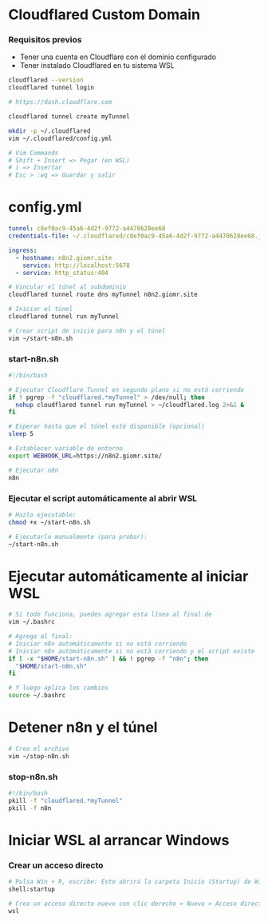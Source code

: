 # Cloudflared Custom Domain

### Requisitos previos

- Tener una cuenta en Cloudflare con el dominio configurado
- Tener instalado Cloudflared en tu sistema WSL

```sh
cloudflared --version
cloudflared tunnel login

# https://dash.cloudflare.com

cloudflared tunnel create myTunnel

mkdir -p ~/.cloudflared
vim ~/.cloudflared/config.yml

# Vim Commands
# Shift + Insert => Pegar (en WSL)
# i => Insertar
# Esc > :wq => Guardar y salir
```

# config.yml

```yaml
tunnel: c8ef0ac9-45a6-4d2f-9772-a4470628ee68
credentials-file: ~/.cloudflared/c8ef0ac9-45a6-4d2f-9772-a4470628ee68.json

ingress:
  - hostname: n8n2.giomr.site
    service: http://localhost:5678
  - service: http_status:404
```

```sh
# Vincular el túnel al subdominio
cloudflared tunnel route dns myTunnel n8n2.giomr.site

# Iniciar el túnel
cloudflared tunnel run myTunnel

# Crear script de inicio para n8n y el túnel
vim ~/start-n8n.sh
```

### start-n8n.sh

```sh
#!/bin/bash

# Ejecutar Cloudflare Tunnel en segundo plano si no está corriendo
if ! pgrep -f "cloudflared.*myTunnel" > /dev/null; then
  nohup cloudflared tunnel run myTunnel > ~/cloudflared.log 2>&1 &
fi

# Esperar hasta que el túnel esté disponible (opcional)
sleep 5

# Establecer variable de entorno
export WEBHOOK_URL=https://n8n2.giomr.site/

# Ejecutar n8n
n8n
```

### Ejecutar el script automáticamente al abrir WSL

```sh
# Hazlo ejecutable:
chmod +x ~/start-n8n.sh

# Ejecutarlo manualmente (para probar):
~/start-n8n.sh
```

# Ejecutar automáticamente al iniciar WSL

```sh
# Si todo funciona, puedes agregar esta línea al final de
vim ~/.bashrc

# Agrega al final:
# Iniciar n8n automáticamente si no está corriendo
# Iniciar n8n automáticamente si no está corriendo y el script existe
if [ -x "$HOME/start-n8n.sh" ] && ! pgrep -f "n8n"; then
  "$HOME/start-n8n.sh"
fi

# Y luego aplica los cambios
source ~/.bashrc
```

# Detener n8n y el túnel

```sh
# Crea el archivo
vim ~/stop-n8n.sh
```

### stop-n8n.sh

```sh
#!/bin/bash
pkill -f "cloudflared.*myTunnel"
pkill -f n8n
```

# Iniciar WSL al arrancar Windows

### Crear un acceso directo

```sh
# Pulsa Win + R, escribe: Esto abrirá la carpeta Inicio (Startup) de Windows
shell:startup

# Crea un acceso directo nuevo con clic derecho > Nuevo > Acceso directo, y usa como destino
wsl
```
